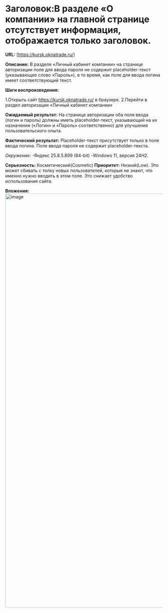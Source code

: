 # Заголовок:В разделе «О компании» на главной странице отсутствует информация, отображается только заголовок.

**URL:** [https://kursk.oknatrade.ru/]

**Описание:** В разделе «Личный кабинет компании» на странице авторизации поле для ввода пароля не содержит placeholder-текст (указывающее слово «Пароль»), в то время, как поле для ввода логина имеет соответствующий текст.

**Шаги воспроизведения:**

1.Открыть сайт https://kursk.oknatrade.ru/ в браузере.
2.Перейти в раздел авторизации «Личный кабинет компании»

**Ожидаемый результат:** На странице авторизации оба поля ввода (логин и пароль) должны иметь placeholder-текст, указывающий на их назначение («Логин» и «Пароль» соответственно) для улучшения пользовательского опыта.

**Фактический результат:** Placeholder-текст присутствует только в поле ввода логина. Поле ввода пароля не содержит placeholder-текста.

*Окружение:* 
-Яндекс 25.8.5.899 (64-bit) 
-Windows 11, версия 24H2.

**Серьезность:** Косметический(Cosmetic)
**Приоритет:** Низкий(Low). Это может сбивать с толку новых пользователей, которые не знают, что именно нужно вводить в этом поле. Это снижает удобство использования сайта.

**Вложения:**
<img width="2502" height="1322" alt="image" src="https://github.com/user-attachments/assets/10d503ae-ecaf-4486-8b87-9623c7e09d9e" />



